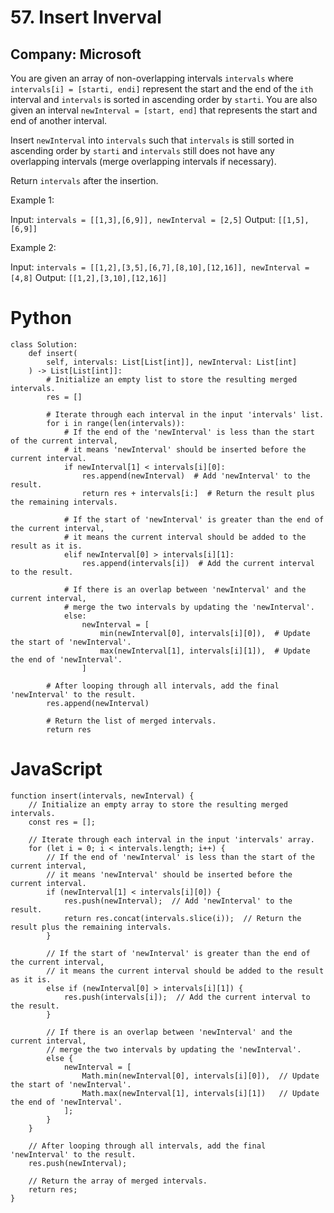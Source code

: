 # 57. Insert Inverval
## Company: Microsoft

You are given an array of non-overlapping intervals `intervals` where `intervals[i] = [starti, endi]` represent the start and the end of the `ith` interval and `intervals` is sorted in ascending order by `starti`. You are also given an interval `newInterval = [start, end]` that represents the start and end of another interval.

Insert `newInterval` into `intervals` such that `intervals` is still sorted in ascending order by `starti` and `intervals` still does not have any overlapping intervals (merge overlapping intervals if necessary).

Return `intervals` after the insertion.

 

Example 1:

Input: `intervals = [[1,3],[6,9]], newInterval = [2,5]`
Output: `[[1,5],[6,9]]`

Example 2:

Input: `intervals = [[1,2],[3,5],[6,7],[8,10],[12,16]], newInterval = [4,8]`
Output: `[[1,2],[3,10],[12,16]]`

# Python
```
class Solution:
    def insert(
        self, intervals: List[List[int]], newInterval: List[int]
    ) -> List[List[int]]:
        # Initialize an empty list to store the resulting merged intervals.
        res = []

        # Iterate through each interval in the input 'intervals' list.
        for i in range(len(intervals)):
            # If the end of the 'newInterval' is less than the start of the current interval,
            # it means 'newInterval' should be inserted before the current interval.
            if newInterval[1] < intervals[i][0]:
                res.append(newInterval)  # Add 'newInterval' to the result.
                return res + intervals[i:]  # Return the result plus the remaining intervals.

            # If the start of 'newInterval' is greater than the end of the current interval,
            # it means the current interval should be added to the result as it is.
            elif newInterval[0] > intervals[i][1]:
                res.append(intervals[i])  # Add the current interval to the result.

            # If there is an overlap between 'newInterval' and the current interval,
            # merge the two intervals by updating the 'newInterval'.
            else:
                newInterval = [
                    min(newInterval[0], intervals[i][0]),  # Update the start of 'newInterval'.
                    max(newInterval[1], intervals[i][1]),  # Update the end of 'newInterval'.
                ]

        # After looping through all intervals, add the final 'newInterval' to the result.
        res.append(newInterval)

        # Return the list of merged intervals.
        return res
```

# JavaScript 
```
function insert(intervals, newInterval) {
    // Initialize an empty array to store the resulting merged intervals.
    const res = [];

    // Iterate through each interval in the input 'intervals' array.
    for (let i = 0; i < intervals.length; i++) {
        // If the end of 'newInterval' is less than the start of the current interval,
        // it means 'newInterval' should be inserted before the current interval.
        if (newInterval[1] < intervals[i][0]) {
            res.push(newInterval);  // Add 'newInterval' to the result.
            return res.concat(intervals.slice(i));  // Return the result plus the remaining intervals.
        }

        // If the start of 'newInterval' is greater than the end of the current interval,
        // it means the current interval should be added to the result as it is.
        else if (newInterval[0] > intervals[i][1]) {
            res.push(intervals[i]);  // Add the current interval to the result.
        }

        // If there is an overlap between 'newInterval' and the current interval,
        // merge the two intervals by updating the 'newInterval'.
        else {
            newInterval = [
                Math.min(newInterval[0], intervals[i][0]),  // Update the start of 'newInterval'.
                Math.max(newInterval[1], intervals[i][1])   // Update the end of 'newInterval'.
            ];
        }
    }

    // After looping through all intervals, add the final 'newInterval' to the result.
    res.push(newInterval);

    // Return the array of merged intervals.
    return res;
}
```